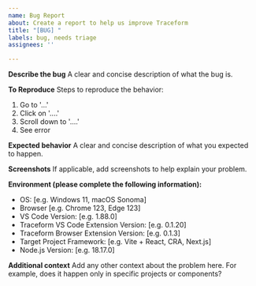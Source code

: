 ```yaml
---
name: Bug Report
about: Create a report to help us improve Traceform
title: "[BUG] "
labels: bug, needs triage
assignees: ''

---
```


**Describe the bug**
A clear and concise description of what the bug is.

**To Reproduce**
Steps to reproduce the behavior:
1. Go to '...'
2. Click on '....'
3. Scroll down to '....'
4. See error

**Expected behavior**
A clear and concise description of what you expected to happen.

**Screenshots**
If applicable, add screenshots to help explain your problem.

**Environment (please complete the following information):**
 - OS: [e.g. Windows 11, macOS Sonoma]
 - Browser [e.g. Chrome 123, Edge 123]
 - VS Code Version: [e.g. 1.88.0]
 - Traceform VS Code Extension Version: [e.g. 0.1.20]
 - Traceform Browser Extension Version: [e.g. 0.1.3]
 - Target Project Framework: [e.g. Vite + React, CRA, Next.js]
 - Node.js Version: [e.g. 18.17.0]

**Additional context**
Add any other context about the problem here. For example, does it happen only in specific projects or components?
